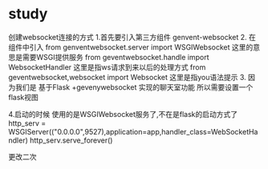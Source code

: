 # study
创建websocket连接的方式
1.首先要引入第三方组件  genvent-websocket
2. 在组件中引入 from genventwebsocket.server import WSGIWebsocket 这里的意思是需要WSGI提供服务
                from geventwebsocket.handle import WebsocketHandler  这里是指ws请求到来以后的处理方式
                from geventwebsocket,websocket import Websocket  这里是指you语法提示
3. 因为我们是 基于Flask +gevenywebsocket 实现的聊天室功能 所以需要设置一个flask视图     

4.启动的时候 使用的是WSGIWebsocket服务了,不在是flask的启动方式了
    http_serv = WSGIServer(("0.0.0.0",9527),application=app,handler_class=WebSocketHandler)
    http_serv.serve_forever()

更改二次



